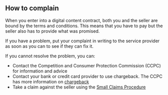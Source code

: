 ##  How to complain

When you enter into a digital content contract, both you and the seller are
bound by the terms and conditions. This means that you have to pay but the
seller also has to provide what was promised.

If you have a problem, put your complaint in writing to the service provider
as soon as you can to see if they can fix it.

If you cannot resolve the problem, you can:

  * Contact the Competition and Consumer Protection Commission (CCPC) for information and advice 
  * Contact your bank or credit card provider to use chargeback. The CCPC has more information on [ chargeback ](https://www.ccpc.ie/consumers/money/credit-cards/disputed-card-transactions-chargeback/)
  * Take a claim against the seller using the [ Small Claims Procedure ](https://www.citizensinformation.ie/justice/courts_system/small_claims_court.en.html)
